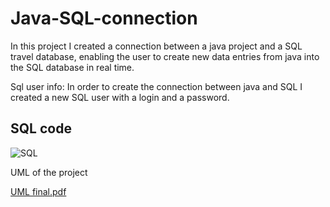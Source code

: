 # Java-SQL-connection
In this project I created a connection between a java project and a SQL travel database, enabling the user to create new data entries from java into the SQL database in real time. 

Sql user info:
In order to create the connection between java and SQL I created a new SQL user with a login and a password. 


## SQL code 

![SQL](https://github.com/ntyblco/Java-SQL-connection/assets/71352228/d01b52bc-aed9-4c95-977c-9f4dbe89a80c)


UML of the project 

[UML final.pdf](https://github.com/ntyblco/Java-SQL-connection/files/11221296/UML.final.pdf)

